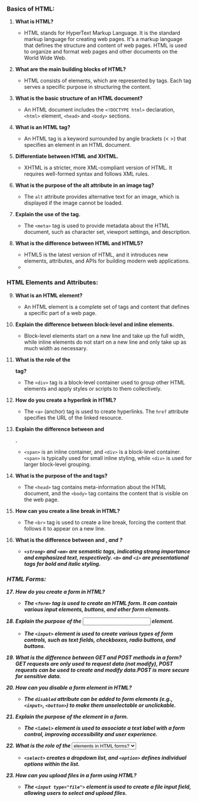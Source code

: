 ### Basics of HTML:	

1. **What is HTML?**
   - HTML stands for HyperText Markup Language. It is the standard markup language for creating web pages. It's a markup language that defines the structure and content of web pages. HTML is used to organize and format web pages and other documents on the World Wide Web.

2. **What are the main building blocks of HTML?**
   - HTML consists of elements, which are represented by tags. Each tag serves a specific purpose in structuring the content.

3. **What is the basic structure of an HTML document?**
   - An HTML document includes the `<!DOCTYPE html>` declaration, `<html>` element, `<head>` and `<body>` sections.

4. **What is an HTML tag?**
   - An HTML tag is a keyword surrounded by angle brackets (< >) that specifies an element in an HTML document.

5. **Differentiate between HTML and XHTML.**
   - XHTML is a stricter, more XML-compliant version of HTML. It requires well-formed syntax and follows XML rules.

6. **What is the purpose of the alt attribute in an image tag?**
   - The `alt` attribute provides alternative text for an image, which is displayed if the image cannot be loaded.

7. **Explain the use of the <meta> tag.**
   - The `<meta>` tag is used to provide metadata about the HTML document, such as character set, viewport settings, and description.

8. **What is the difference between HTML and HTML5?**
   - HTML5 is the latest version of HTML, and it introduces new elements, attributes, and APIs for building modern web applications.
   - 

### HTML Elements and Attributes:

9. **What is an HTML element?**
   - An HTML element is a complete set of tags and content that defines a specific part of a web page.

10. **Explain the difference between block-level and inline elements.**
    - Block-level elements start on a new line and take up the full width, while inline elements do not start on a new line and only take up as much width as necessary.

11. **What is the role of the <div> tag?**
    - The `<div>` tag is a block-level container used to group other HTML elements and apply styles or scripts to them collectively.

12. **How do you create a hyperlink in HTML?**
    - The `<a>` (anchor) tag is used to create hyperlinks. The `href` attribute specifies the URL of the linked resource.

13. **Explain the difference between <span> and <div>.**
    - `<span>` is an inline container, and `<div>` is a block-level container. `<span>` is typically used for small inline styling, while `<div>` is used for larger block-level grouping.

14. **What is the purpose of the <head> and <body> tags?**
    - The `<head>` tag contains meta-information about the HTML document, and the `<body>` tag contains the content that is visible on the web page.

15. **How can you create a line break in HTML?**
    - The `<br>` tag is used to create a line break, forcing the content that follows it to appear on a new line.

16. **What is the difference between <strong> and <b>, <em> and <i>?**
    - `<strong>` and `<em>` are semantic tags, indicating strong importance and emphasized text, respectively. `<b>` and `<i>` are presentational tags for bold and italic styling.
   
### HTML Forms:

17. **How do you create a form in HTML?**
    - The `<form>` tag is used to create an HTML form. It can contain various input elements, buttons, and other form elements.

18. **Explain the purpose of the <input> element.**
    - The `<input>` element is used to create various types of form controls, such as text fields, checkboxes, radio buttons, and buttons.

19. **What is the difference between GET and POST methods in a form?**
GET requests are only used to request data (not modify), POST requests can be used to create and modify data.POST is more secure for sensitive data.

20. **How can you disable a form element in HTML?**
    - The `disabled` attribute can be added to form elements (e.g., `<input>`, `<button>`) to make them unselectable or unclickable.

21. **Explain the purpose of the <label> element in a form.**
    - The `<label>` element is used to associate a text label with a form control, improving accessibility and user experience.

22. **What is the role of the <select> and <option> elements in HTML forms?**
    - `<select>` creates a dropdown list, and `<option>` defines individual options within the list.

23. **How can you upload files in a form using HTML?**
    - The `<input type="file">` element is used to create a file input field, allowing users to select and upload files.
